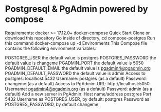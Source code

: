 # Postgresql & PgAdmin powered by compose

Requirements:
docker >= 17.12.0+
docker-compose
Quick Start
Clone or download this repository
Go inside of directory, cd compose-postgres
Run this command docker-compose up -d
Environments
This Compose file contains the following environment variables:

POSTGRES_USER the default value is postgres
POSTGRES_PASSWORD the default value is changeme
PGADMIN_PORT the default value is 5050
PGADMIN_DEFAULT_EMAIL the default value is pgadmin4@pgadmin.org
PGADMIN_DEFAULT_PASSWORD the default value is admin
Access to postgres:
localhost:5432
Username: postgres (as a default)
Password: changeme (as a default)
Access to PgAdmin:
URL: http://localhost:5050
Username: pgadmin4@pgadmin.org (as a default)
Password: admin (as a default)
Add a new server in PgAdmin:
Host name/address postgres
Port 5432
Username as POSTGRES_USER, by default: postgres
Password as POSTGRES_PASSWORD, by default changeme
